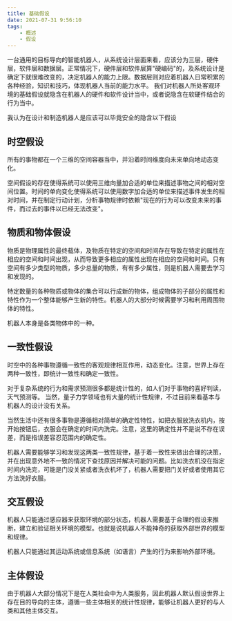 ```yaml
---
title: 基础假设
date: 2021-07-31 9:56:10
tags: 
    - 概述
    - 假设
---
```


一台通用的目标导向的智能机器人，从系统设计层面来看，应该分为三层，硬件层，软件层和数据层。正常情况下，硬件层和软件层算"硬编码"的，及系统设计是确定下就很难改变的，决定机器人的能力上限。数据层则对应着机器人日常积累的各种经验，知识和技巧，体现机器人当前的能力水平。 我们对机器人所处客观环境的基础假设就隐含在机器人的硬件和软件设计当中，或者说隐含在软硬件结合的行为当中。
<!-- more -->

我认为在设计和制造机器人是应该可以毕竟安全的隐含以下假设

## 时空假设 

所有的事物都在一个三维的空间容器当中，并沿着时间维度向未来单向地动态变化。

空间假设的存在使得系统可以使用三维向量加合适的单位来描述事物之间的相对空间位置。时间的单向变化使得系统可以使用数字加合适的单位来描述事件发生的相对时间，并在制定行动计划，分析事物规律时依赖"现在的行为可以改变未来的事件，而过去的事件以已经无法改变"。

## 物质和物体假设

物质是物理属性的最终载体，及物质在特定的空间和时间存在导致在特定的属性在相应的空间和时间出现，从而导致更多相应的属性出现在相应的空间和时间。只有空间有多少类型的物质，多少总量的物质，有有多少属性，则是机器人需要去学习和发现的。

特定数量的各种物质或物体的集合可以行成新的物体，组成物体的子部分的属性和特性作为一个整体能够产生新的特性。机器人的大部分时候需要学习和利用周围物体的特性。

机器人本身是各类物体中的一种。

## 一致性假设

时空中的各种事物遵循一致性的客观规律相互作用，动态变化。注意，世界上存在两种一致性，即统计一致性和确定一致性。

对于复杂系统的行为和需求预测很多都是统计性的，如人们对于事物的喜好判读，天气预测等。 当然，量子力学领域也有大量的统计性规律，不过目前来看基本与机器人的设计没有关系。

当然生活中还有很多事物是遵循相对简单的确定性特性，如把衣服放洗衣机内，按开始按钮后，衣服会在确定的时间内洗完。注意，这里的确定性并不是说不存在误差，而是指误差容忍范围内的确定性。

机器人需要能够学习和发现这两类一致性规律，基于着一致性来做出合理的决策，并在出现意外地不一致的情况下查找原因并解决可能的问题。比如洗衣机没在指定时间内洗完，可能是门没关紧或者洗衣机坏了，机器人需要把门关好或者使用其它方法洗好衣服。

## 交互假设

机器人只能通过感应器来获取环境的部分状态，机器人需要基于合理的假设来推断，建立和验证相关环境的模型。也就是说机器人不能神奇的获取外部世界的模型和规律。

机器人只能通过其运动系统或信息系统（如语言）产生的行为来影响外部环境。

## 主体假设

由于机器人大部分情况下是在人类社会中为人类服务，因此机器人默认假设世界上存在目的导向的主体，遵循一些主体相关的统计性规律，能够让机器人更好的与人类和其他主体交互。
